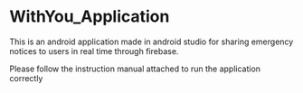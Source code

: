 # WithYou_Application
This is an android application made in android studio for sharing emergency notices to users in real time through firebase.


Please follow the instruction manual attached to run the application correctly
